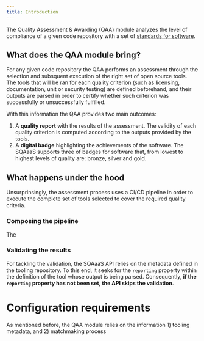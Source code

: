 ```yaml
---
title: Introduction
---
```


The Quality Assessment & Awarding (QAA) module analyzes the level of
compliance of a given code repository with a set of
[standards for software](https://github.com/indigo-dc/sqa-baseline).

## What does the QAA module bring?
For any given code repository the QAA performs an assessment through the
selection and subsquent execution of the right set of open source tools. The
tools that will be ran for each quality criterion (such as licensing,
documentation, unit or security testing) are defined beforehand, and their
outputs are parsed in order to certify whether such criterion was successfully
or unsuccessfully fulfilled.

With this information the QAA provides two main outcomes:
1. A **quality report** with the results of the assessment. The validity of
   each quality criterion is computed according to the outputs provided by the
   tools.
2. A **digital badge** highlighting the achievements of the software. The
   SQAaaS supports three of badges for software that, from lowest to highest
   levels of quality are: bronze, silver and gold.

## What happens under the hood
Unsurprinsingly, the assessment process uses a CI/CD pipeline in order to
execute the complete set of tools selected to cover the required quality
criteria.

### Composing the pipeline
The

### Validating the results
For tackling the validation, the SQAaaS API relies on the metadata defined in
the tooling repository. To this end, it seeks for the `reporting` property
within the definition of the tool whose output is being parsed. Consequently,
**if the `reporting` property has not been set, the API skips the validation**.

# Configuration requirements
As mentioned before, the QAA module relies on the information 1) tooling
metadata, and 2) matchmaking process
